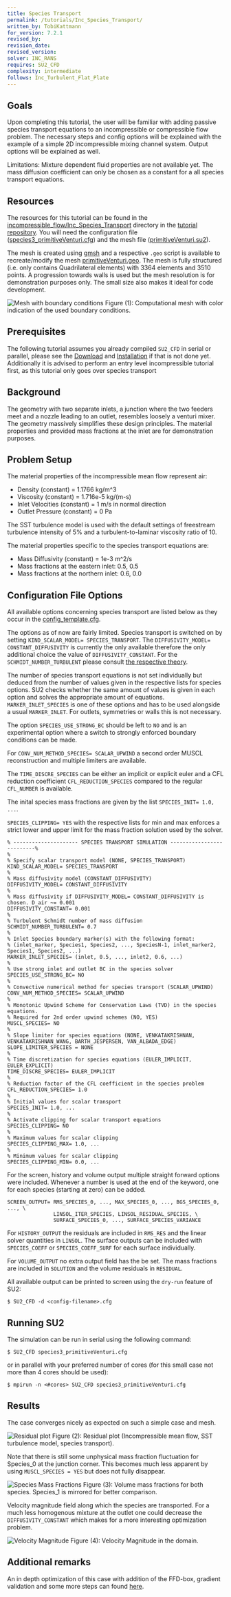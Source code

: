```yaml
---
title: Species Transport
permalink: /tutorials/Inc_Species_Transport/
written_by: TobiKattmann 
for_version: 7.2.1
revised_by:  
revision_date:
revised_version:
solver: INC_RANS
requires: SU2_CFD
complexity: intermediate
follows: Inc_Turbulent_Flat_Plate
---
```



## Goals

Upon completing this tutorial, the user will be familiar with adding passive species transport equations to an incompressible or compressible flow problem. The necessary steps and config options will be explained with the example of a simple 2D incompressible mixing channel system. Output options will be explained as well.

Limitations: Mixture dependent fluid properties are not available yet. The mass diffusion coefficient can only be chosen as a constant for a all species transport equations.

## Resources

The resources for this tutorial can be found in the [incompressible_flow/Inc_Species_Transport](https://github.com/su2code/Tutorials/tree/master/incompressible_flow/Inc_Species_Transport) directory in the [tutorial repository](https://github.com/su2code/Tutorials). You will need the configuration file ([species3_primitiveVenturi.cfg](https://github.com/su2code/Tutorials/tree/master/incompressible_flow/Inc_Species_Transport/species3_primitiveVenturi.cfg)) and the mesh file ([primitiveVenturi.su2](https://github.com/su2code/Tutorials/tree/master/incompressible_flow/Inc_Species_Transport/primitiveVenturi.su2)).

The mesh is created using [gmsh](https://gmsh.info/) and a respective `.geo` script is available to recreate/modify the mesh [primitiveVenturi.geo](https://github.com/su2code/Tutorials/tree/master/incompressible_flow/Inc_Species_Transport/primitiveVenturi.geo). The mesh is fully structured (i.e. only contains Quadrilateral elements) with 3364 elements and 3510 points. A progression towards walls is used but the mesh resolution is for demonstration purposes only. The small size also makes it ideal for code development.

![Mesh with boundary conditions](../../tutorials_files/incompressible_flow/Inc_Species_Transport/images/mesh.jpg)
Figure (1): Computational mesh with color indication of the used boundary conditions.

## Prerequisites

The following tutorial assumes you already compiled `SU2_CFD` in serial or parallel, please see the [Download](/docs_v7/Download/) and [Installation](/docs_v7/Installation/) if that is not done yet. Additionally it is advised to perform an entry level incompressible tutorial first, as this tutorial only goes over species transport

## Background

The geometry with two separate inlets, a junction where the two feeders meet and a nozzle leading to an outlet, resembles loosely a venturi mixer. The geometry massively simplifies these design principles. The material properties and provided mass fractions at the inlet are for demonstration purposes.

## Problem Setup

The material properties of the incompressible mean flow represent air:
- Density (constant) = 1.1766 kg/m^3
- Viscosity (constant) = 1.716e-5 kg/(m-s)
- Inlet Velocities (constant) = 1 m/s in normal direction
- Outlet Pressure (constant) = 0 Pa

The SST turbulence model is used with the default settings of freestream turbulence intensity of 5% and a turbulent-to-laminar viscosity ratio of 10.

The material properties specific to the species transport equations are:
- Mass Diffusivity (constant) = 1e-3 m^2/s
- Mass fractions at the eastern inlet: 0.5, 0.5
- Mass fractions at the northern inlet: 0.6, 0.0

## Configuration File Options

All available options concerning species transport are listed below as they occur in the [config_template.cfg](https://github.com/su2code/SU2/blob/master/config_template.cfg).

The options as of now are fairly limited. Species transport is switched on by setting `KIND_SCALAR_MODEL= SPECIES_TRANSPORT`. The `DIFFUSIVITY_MODEL= CONSTANT_DIFFUSIVITY` is currently the only available therefore the only additional choice the value of `DIFFUSIVITY_CONSTANT`. For the `SCHMIDT_NUMBER_TURBULENT` please consult [the respective theory](/docs_v7/Theory/#species-transport).

The number of species transport equations is not set individually but deduced from the number of values given in the respective lists for species options. SU2 checks whether the same amount of values is given in each option and solves the appropriate amount of equations. `MARKER_INLET_SPECIES` is one of these options and has to be used alongside a usual `MARKER_INLET`. For outlets, symmetries or walls this is not necessary. 

The option `SPECIES_USE_STRONG_BC` should be left to `NO` and is an experimental option where a switch to strongly enforced boundary conditions can be made.

For `CONV_NUM_METHOD_SPECIES= SCALAR_UPWIND` a second order MUSCL reconstruction and multiple limiters are available.

The `TIME_DISCRE_SPECIES` can be either an implicit or explicit euler and a CFL reduction coefficient `CFL_REDUCTION_SPECIES` compared to the regular `CFL_NUMBER` is available.

The inital species mass fractions are given by the list `SPECIES_INIT= 1.0, ...`.

`SPECIES_CLIPPING= YES` with the respective lists for min and max enforces a strict lower and upper limit for the mass fraction solution used by the solver.

```
% --------------------- SPECIES TRANSPORT SIMULATION --------------------------%
%
% Specify scalar transport model (NONE, SPECIES_TRANSPORT)
KIND_SCALAR_MODEL= SPECIES_TRANSPORT
%
% Mass diffusivity model (CONSTANT_DIFFUSIVITY)
DIFFUSIVITY_MODEL= CONSTANT_DIFFUSIVITY
%
% Mass diffusivity if DIFFUSIVITY_MODEL= CONSTANT_DIFFUSIVITY is chosen. D_air ~= 0.001
DIFFUSIVITY_CONSTANT= 0.001
%
% Turbulent Schmidt number of mass diffusion
SCHMIDT_NUMBER_TURBULENT= 0.7
%
% Inlet Species boundary marker(s) with the following format:
% (inlet_marker, Species1, Species2, ..., SpeciesN-1, inlet_marker2, Species1, Species2, ...)
MARKER_INLET_SPECIES= (inlet, 0.5, ..., inlet2, 0.6, ...)
%
% Use strong inlet and outlet BC in the species solver
SPECIES_USE_STRONG_BC= NO
%
% Convective numerical method for species transport (SCALAR_UPWIND)
CONV_NUM_METHOD_SPECIES= SCALAR_UPWIND
%
% Monotonic Upwind Scheme for Conservation Laws (TVD) in the species equations.
% Required for 2nd order upwind schemes (NO, YES)
MUSCL_SPECIES= NO
%
% Slope limiter for species equations (NONE, VENKATAKRISHNAN, VENKATAKRISHNAN_WANG, BARTH_JESPERSEN, VAN_ALBADA_EDGE)
SLOPE_LIMITER_SPECIES = NONE
%
% Time discretization for species equations (EULER_IMPLICIT, EULER_EXPLICIT)
TIME_DISCRE_SPECIES= EULER_IMPLICIT
%
% Reduction factor of the CFL coefficient in the species problem
CFL_REDUCTION_SPECIES= 1.0
%
% Initial values for scalar transport
SPECIES_INIT= 1.0, ...
%
% Activate clipping for scalar transport equations
SPECIES_CLIPPING= NO
%
% Maximum values for scalar clipping
SPECIES_CLIPPING_MAX= 1.0, ...
%
% Minimum values for scalar clipping
SPECIES_CLIPPING_MIN= 0.0, ...
```

For the screen, history and volume output multiple straight forward options were included. Whenever a number is used at the end of the keyword, one for each species (starting at zero) can be added.
```
SCREEN_OUTPUT= RMS_SPECIES_0, ..., MAX_SPECIES_0, ..., BGS_SPECIES_0, ..., \
               LINSOL_ITER_SPECIES, LINSOL_RESIDUAL_SPECIES, \
               SURFACE_SPECIES_0, ..., SURFACE_SPECIES_VARIANCE
```

For `HISTORY_OUTPUT` the residuals are included in `RMS_RES` and the linear solver quantities in `LINSOL`. The surface outputs can be included with `SPECIES_COEFF` or `SPECIES_COEFF_SURF` for each surface individually.

For `VOLUME_OUTPUT` no extra output field has the be set. The mass fractions are included in `SOLUTION` and the volume residuals in `RESIDUAL`.

All available output can be printed to screen using the `dry-run` feature of SU2:
```
$ SU2_CFD -d <config-filename>.cfg
```

## Running SU2

The simulation can be run in serial using the following command:
```
$ SU2_CFD species3_primitiveVenturi.cfg
```
or in parallel with your preferred number of cores (for this small case not more than 4 cores should be used):
```
$ mpirun -n <#cores> SU2_CFD species3_primitiveVenturi.cfg
```

## Results

The case converges nicely as expected on such a simple case and mesh.

![Residual plot](../../tutorials_files/incompressible_flow/Inc_Species_Transport/images/residuals_specMix.png)
Figure (2): Residual plot (Incompressible mean flow, SST turbulence model, species transport).

Note that there is still some unphysical mass fraction fluctuation for Species_0 at the junction corner. This becomes much less apparent by using `MUSCL_SPECIES = YES` but does not fully disappear.

![Species Mass Fractions](../../tutorials_files/incompressible_flow/Inc_Species_Transport/images/speciesMassFractions.jpg)
Figure (3): Volume mass fractions for both species. Species_1 is mirrored for better comparison.

Velocity magnitude field along which the species are transported. For a much less homogenous mixture at the outlet one could decrease the `DIFFUSIVITY_CONSTANT` which makes for a more interesting optimization problem.

![Velocity Magnitude](../../tutorials_files/incompressible_flow/Inc_Species_Transport/images/VelocityMag.jpg)
Figure (4): Velocity Magnitude in the domain.

## Additional remarks

An in depth optimization of this case with addition of the FFD-box, gradient validation and some more steps can found [here](/tutorials/Species_Transport/).
